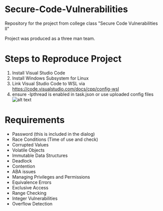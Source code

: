 # Secure-Code-Vulnerabilities
Repository for the project from college class "Secure Code Vulnerabilities II"

Project was produced as a three man team.

# Steps to Reproduce Project
1. Install Visual Studio Code
2. Install Windows Subsystem for Linux
3. Link Visual Studio Code to WSL via https://code.visualstudio.com/docs/cpp/config-wsl
4. ensure -lpthread is enabled in task.json or use uploaded config files
![alt text](https://cdn.discordapp.com/attachments/1045786632214810754/1047350544383086592/image.png)


# Requirements
* Password (this is included in the dialog)
* Race Conditions (Time of use and check)
* Corrupted Values
* Volatile Objects
* Immutable Data Structures
* Deadlock
* Contention
* ABA issues
* Managing Privileges and Permissions
* Equivalence Errors
* Exclusive Access
* Range Checking
* Integer Vulnerabilities
* Overflow Detection
